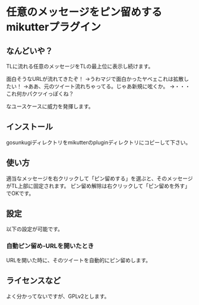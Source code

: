 # 任意のメッセージをピン留めするmikutterプラグイン

## なんどいや？
TLに流れる任意のメッセージをTLの最上位に表示し続けます。

面白そうなURLが流れてきたぞ！
->うわマジで面白かったヤベェこれは拡散したい！
->ああ、元のツイート流れちゃってる。じゃあ新規に呟くか。
->・・・これ何かパクツイっぽくね？

なユースケースに威力を発揮します。

## インストール
gosunkugiディレクトリをmikutterのpluginディレクトリにコピーして下さい。

## 使い方
適当なメッセージを右クリックして「ピン留めする」を選ぶと、そのメッセージがTL上部に固定されます。
ピン留め解除は右クリックして「ピン留めを外す」でOKです。

## 設定

以下の設定が可能です。

### 自動ピン留め-URLを開いたとき
URLを開いた時に、そのツイートを自動的にピン留めします。

## ライセンスなど

よく分かってないですが、GPLv2とします。
